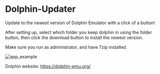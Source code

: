 # Dolphin-Updater
Update to the newest version of Dolphin Emulator with a click of a button!

After setting up, select which folder you keep dolphin in using the folder button, then click the download button to install the newest version.

Make sure you run as administrator, and have 7zip installed.

![app_example](https://cloud.githubusercontent.com/assets/18427811/14639567/9c184a76-063d-11e6-841e-a6882d8048be.PNG)

Dolphin website:
https://dolphin-emu.org/
